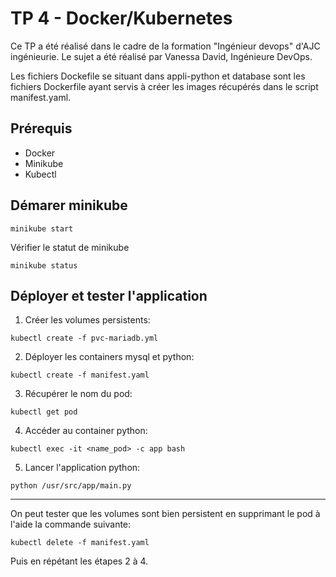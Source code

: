 # TP 4 - Docker/Kubernetes

Ce TP a été réalisé dans le cadre de la formation "Ingénieur devops" d'AJC ingénieurie.
Le sujet a été réalisé par Vanessa David, Ingénieure DevOps.

Les fichiers Dockefile se situant dans appli-python et database sont les fichiers Dockerfile ayant servis à créer les images récupérés dans le script manifest.yaml.

## Prérequis

- Docker
- Minikube
- Kubectl


## Démarer minikube

```
minikube start
```

Vérifier le statut de minikube

```
minikube status
```

## Déployer et tester l'application


1) Créer les volumes persistents:
```
kubectl create -f pvc-mariadb.yml
```

2) Déployer les containers mysql et python:
```
kubectl create -f manifest.yaml
```

3) Récupérer le nom du pod:

```
kubectl get pod
```

4) Accéder au container python:

```
kubectl exec -it <name_pod> -c app bash
```

5) Lancer l'application python:
```
python /usr/src/app/main.py
```

---------------------------------------

On peut tester que les volumes sont bien persistent en supprimant le pod à l'aide la commande suivante:
```
kubectl delete -f manifest.yaml
```
Puis en répétant les étapes 2 à 4.


